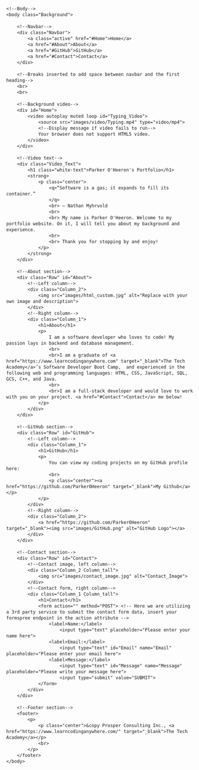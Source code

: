 <!DOCTYPE html>
<html>
    <!--Head-->
    <head>
        <meta name="viewport" content="width=device-width" />
        <title>Parker O'Heeron</title>
        <link rel="stylesheet" type="text/css" href="stylesheet/portfolio.css">
        <link rel="stylesheet" type="text/css" href="stylesheet/main.css">
    </head>
    

    <!--Body-->
    <body class="Background">
        
        <!--Navbar-->
        <div class="Navbar">
            <a class="active" href="#Home">Home</a>
            <a href="#About">About</a>
            <a href="#GitHub">GitHub</a>
            <a href="#Contact">Contact</a>
        </div>

        <!--Breaks inserted to add space between navbar and the first heading-->
        <br>
        <br>

        <!--Background video-->
        <div id="Home">
            <video autoplay muted loop id="Typing_Video">
                <source src="images/video/Typing.mp4" type="video/mp4">
                <!--Display message if video fails to run-->
                Your browser does not support HTML5 video.
            </video>
        </div>

        <!--Video text-->
        <div class="Video_Text">
            <h1 class="white-text">Parker O'Heeron's Portfolio</h1>
            <strong>
                <p class="center">
                    <q>“Software is a gas; it expands to fill its container.”
                    </q>
                    <br> — Nathan Myhrvold
                    <br>
                    <br> My name is Parker O'Heeron. Welcome to my portfolio website. On it, I will tell you about my background and experience.
                    <br>
                    <br> Thank you for stopping by and enjoy! 
                </p>
            </strong>
        </div>

        <!--About section-->
        <div class="Row" id="About">
            <!--Left column-->
            <div class="Column_2">
                <img src="images/html_custom.jpg" alt="Replace with your own image and description">
            </div>
            <!--Right column-->
            <div class="Column_1">
                <h1>About</h1>
                <p>
                    I am a software developer who loves to code! My passion lays in backend and database management. 
                    <br>
                    <br>I am a graduate of <a href="https://www.learncodinganywhere.com" target="_blank">The Tech Academy</a>’s Software Developer Boot Camp,  and experienced in the following web and programming languages: HTML, CSS, JavaScript, SQL, GCS, C++, and Java. 
                    <br>
                    <br>I am a full-stack developer and would love to work with you on your project. <a href="#Contact">Contact</a> me below!
                </p>
            </div>
        </div>

        <!--GitHub section-->
        <div class="Row" id="GitHub">
            <!--Left column-->
            <div class="Column_1">
                <h1>GitHub</h1>
                <p>
                    You can view my coding projects on my GitHub profile here:
                    <br>
                    <p class="center"><a href="https://github.com/ParkerOHeeron" target="_blank">My Github</a></p>
                </p>
            </div>
            <!--Right column-->
            <div class="Column_2">
                <a href="https://github.com/ParkerOHeeron" target="_blank"><img src="images/GitHub.png" alt="GitHub Logo"></a>
            </div>
        </div>

        <!--Contact section-->
        <div class="Row" id="Contact">
            <!--Contact image, left column-->
            <div class="Column_2 Column_tall">
                <img src="images/contact_image.jpg" alt="Contact_Image">
            </div>
            <!--Contact form, right column-->
            <div class="Column_1 Column_tall">
                <h1>Contact</h1>
                <form action="" method="POST"> <!-- Here we are utilizing a 3rd party service to submit the contact form data, insert your formspree endpoint in the action attribute -->
                    <label>Name:</label>
                        <input type="text" placeholder="Please enter your name here">
                    <label>Email:</label>
                        <input type="text" id="Email" name="Email" placeholder="Please enter your email here">
                    <label>Message:</label>
                        <input type="text" id="Message" name="Message" placeholder="Please write your message here">
                        <input type="submit" value="SUBMIT">
                </form>
            </div>
        </div>

        <!--Footer section-->
        <footer>
            <p>
                <p class="center">&copy Prosper Consulting Inc., <a href="https://www.learncodinganywhere.com/" target="_blank">The Tech Academy</a></p>
                <br>
            </p>
        </footer>
    </body>
</html>